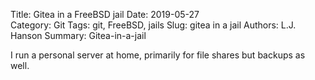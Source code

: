 Title: Gitea in a FreeBSD jail
Date: 2019-05-27	
Category: Git
Tags: git, FreeBSD, jails
Slug: gitea in a jail
Authors: L.J. Hanson
Summary: Gitea-in-a-jail

I run a personal server at home, primarily for file shares but backups as well.  
